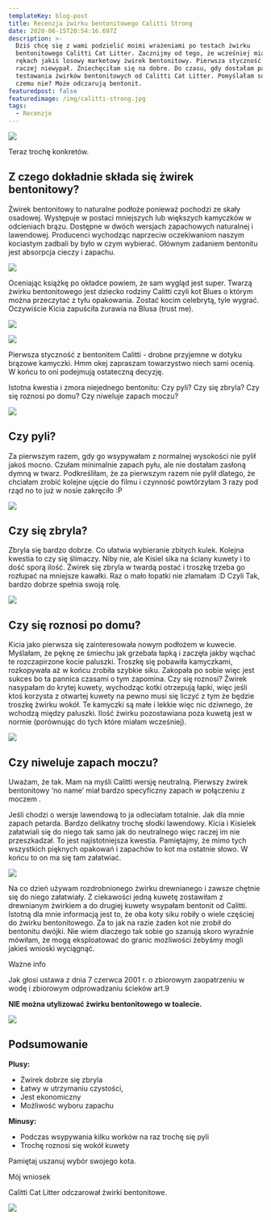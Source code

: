 ```yaml
---
templateKey: blog-post
title: Recenzja żwirku bentonitowego Calitti Strong
date: 2020-06-15T20:54:16.697Z
description: >-
  Dziś chcę się z wami podzielić moimi wrażeniami po testach żwirku
  bentonitowego Calitti Cat Litter. Zacznijmy od tego, że wcześniej miałam w
  rękach jakiś losowy marketowy żwirek bentonitowy. Pierwsza styczność z nim to
  raczej niewypał. Zniechęciłam się na dobre. Do czasu, gdy dostałam paczkę do
  testowania żwirków bentonitowych od Calitti Cat Litter. Pomyślałam sobie, ok
  czemu nie? Może odczarują bentonit. 
featuredpost: false
featuredimage: /img/calitti-strong.jpg
tags:
  - Recenzje
---
```

![](/img/_dsc8313mini.jpg)

Teraz trochę konkretów.

## Z czego dokładnie składa się żwirek bentonitowy?

Żwirek bentonitowy to naturalne podłoże ponieważ pochodzi ze skały osadowej. Występuje w postaci mniejszych lub większych kamyczków w odcieniach brązu. Dostępne w dwóch wersjach zapachowych naturalnej i lawendowej. Producenci wychodząc naprzeciw oczekiwaniom naszym kociastym zadbali by było w czym wybierać.  Głównym zadaniem bentonitu jest absorpcja cieczy i zapachu.

![](/img/_dsc8375mini.jpg)

Oceniając książkę po okładce powiem, że sam wygląd jest super. Twarzą żwirku bentonitowego jest dziecko rodziny Calitti czyli kot Blues o którym można przeczytać z tyłu opakowania. Zostać kocim celebrytą, tyle wygrać. Oczywiście Kicia zapuściła żurawia na Blusa (trust me). 

![](/img/_dsc8548.jpg)

![](/img/_dsc8641.jpg)

Pierwsza styczność z bentonitem Calitti - drobne przyjemne w dotyku brązowe kamyczki. Hmm okej zapraszam towarzystwo niech sami ocenią. W końcu to oni podejmują ostateczną decyzję.

Istotna kwestia i zmora niejednego bentonitu: Czy pyli? Czy się zbryla? Czy się roznosi po domu? Czy niweluje zapach moczu? 

![](/img/_dsc8648.jpg)

## Czy pyli?

Za pierwszym razem, gdy go wsypywałam z normalnej wysokości nie pylił jakoś mocno. Czułam minimalnie zapach pyłu, ale nie dostałam zasłoną dymną w twarz. Podkreśliłam, że za pierwszym razem nie pylił dlatego, że chciałam zrobić kolejne ujęcie do filmu i czynność powtórzyłam 3 razy pod rząd no to już w nosie zakręciło :P 

![](/img/_dsc8724.jpg)

## Czy się zbryla?

Zbryla się bardzo dobrze. Co ułatwia wybieranie zbitych kulek. Kolejna kwestia to czy się ślimaczy. Niby nie, ale Kisiel sika na ściany kuwety i to dość sporą ilość. Żwirek się zbryla w twardą postać i troszkę trzeba go rozłupać na mniejsze kawałki. Raz o mało łopatki nie złamałam :D Czyli Tak, bardzo dobrze spełnia swoją rolę.

![](/img/_dsc8685.jpg)

## Czy się roznosi po domu?

Kicia jako pierwsza się zainteresowała nowym podłożem w kuwecie. Myślałam, że pęknę ze śmiechu jak grzebała łapką i zaczęła jakby wąchać te rozczapirzone kocie paluszki. Troszkę się pobawiła kamyczkami, rozkopywała aż w końcu zrobiła szybkie siku. Zakopała po sobie więc jest sukces bo ta pannica czasami o tym zapomina. Czy się roznosi? Żwirek nasypałam do krytej kuwety, wychodząc kotki otrzepują łapki, więc jeśli ktoś korzysta z otwartej kuwety na pewno musi się liczyć z tym że będzie troszkę żwirku wokół. Te kamyczki są małe i lekkie więc nic dziwnego, że  wchodzą między paluszki. Ilość żwirku pozostawiana poza  kuwetą jest w normie (porównując do tych które miałam wcześniej). 

![](/img/_dsc8467.jpg)

## Czy niweluje zapach moczu?

Uważam, że tak. Mam na myśli Calitti wersję neutralną. Pierwszy żwirek bentonitowy ‘no name’ miał bardzo specyficzny zapach w połączeniu z moczem . 

Jeśli chodzi o wersje lawendową to ja odleciałam totalnie. Jak dla mnie zapach petarda. Bardzo delikatny trochę słodki lawendowy. Kicia i Kisielek załatwiali się do niego tak samo jak do neutralnego więc raczej im nie przeszkadzał. To jest najistotniejsza kwestia. Pamiętajmy, że mimo tych wszystkich pięknych opakowań i zapachów to kot ma ostatnie słowo. W końcu to on ma się tam załatwiać. 

![](/img/_dsc8739.jpg)

Na co dzień używam rozdrobnionego żwirku drewnianego i zawsze chętnie się do niego załatwiały. Z ciekawości jedną kuwetę zostawiłam z drewnianym żwirkiem a do drugiej kuwety wsypałam bentonit od Calitti. Istotną dla mnie informacją jest to, że oba koty siku robiły o wiele częściej do żwirku bentonitowego. Za to jak na razie żaden kot nie zrobił do bentonitu dwójki. Nie wiem dlaczego tak sobie go szanują skoro wyraźnie mówiłam, że mogą eksploatować do granic możliwości żebyśmy mogli jakieś wnioski wyciągnąć. 

Ważne info

Jak głosi ustawa z dnia 7 czerwca 2001 r. o zbiorowym zaopatrzeniu w wodę i zbiorowym odprowadzaniu ścieków art.9 

**NIE można utylizować żwirku bentonitowego w toalecie.** 

![](/img/_dsc8485.jpg)

## Podsumowanie

**Plusy:**

* Żwirek dobrze się zbryla
* Łatwy w utrzymaniu czystości, 
* Jest ekonomiczny
* Możliwość wyboru zapachu

**Minusy:**

* Podczas wsypywania kilku worków na raz trochę się pyli 
* Trochę roznosi się wokół kuwety

Pamiętaj uszanuj wybór swojego kota.

Mój wniosek

Calitti Cat Litter odczarował żwirki bentonitowe. 

![](/img/_dsc8448.jpg)

